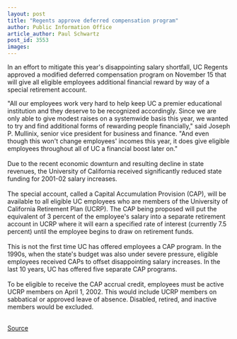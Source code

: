 ```yaml
---
layout: post
title: "Regents approve deferred compensation program"
author: Public Information Office
article_author: Paul Schwartz
post_id: 3553
images:
---
```


<p>
  In an effort to mitigate this year's disappointing salary shortfall, UC Regents approved a modified deferred compensation program on November 15 that will give all eligible employees additional financial reward by way of a special retirement account.
</p>"All our employees work very hard to help keep UC a premier educational institution and they deserve to be recognized accordingly. Since we are only able to give modest raises on a systemwide basis this year, we wanted to try and find additional forms of rewarding people financially," said Joseph P. Mullinix, senior vice president for business and finance. "And even though this won't change employees' incomes this year, it does give eligible employees throughout all of UC a financial boost later on."<br>
<br>
Due to the recent economic downturn and resulting decline in state revenues, the University of California received significantly reduced state funding for 2001-02 salary increases.<br>
<br>
The special account, called a Capital Accumulation Provision (CAP), will be available to all eligible UC employees who are members of the University of California Retirement Plan (UCRP). The CAP being proposed will put the equivalent of 3 percent of the employee's salary into a separate retirement account in UCRP where it will earn a specified rate of interest (currently 7.5 percent) until the employee begins to draw on retirement funds.<br>
<br>
This is not the first time UC has offered employees a CAP program. In the 1990s, when the state's budget was also under severe pressure, eligible employees received CAPs to offset disappointing salary increases. In the last 10 years, UC has offered five separate CAP programs.<br>
<br>
To be eligible to receive the CAP accrual credit, employees must be active UCRP members on April 1, 2002. This would include UCRP members on sabbatical or approved leave of absence. Disabled, retired, and inactive members would be excluded.<br>
<br>
<p><a href="http://www1.ucsc.edu/currents/01-02/11-19/retirement.html" title="Permalink to retirement">Source</a></p>

